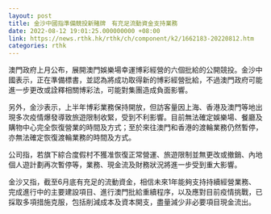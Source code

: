 ```yaml
---
layout: post
title: 金沙中國指準備競投新賭牌　有充足流動資金支持業務
date: 2022-08-12 19:01:25.000000000 +08:00
link: https://news.rthk.hk/rthk/ch/component/k2/1662183-20220812.htm
categories: rthk
---
```


澳門政府上月公布，展開澳門娛樂場幸運博彩經營的六個批給的公開競投。金沙中國表示，正在準備標書，並認為將成功取得新的博彩經營批給，不過澳門政府可能進一步更改或詮釋相關博彩法，可能對集團造成負面影響。

另外，金沙表示，上半年博彩業務保持開放，但訪客量因上海、香港及澳門等地出現多次疫情爆發導致旅遊限制收緊，受到不利影響。目前無法確定娛樂場、餐廳及購物中心完全恢復營業的時間及方式；至於來往澳門和香港的渡輪業務仍然暫停，亦無法確定恢復渡輪業務的時間及方式。

公司指，若旗下綜合度假村不獲准恢復正常營運、旅遊限制並無更改或撤銷、內地個人遊計劃再次暫停等，業務、現金流及財務狀況將進一步受到重大影響。

金沙又指，截至6月底有充足的流動資金，相信未來1年能夠支持持續經營業務、完成進行中的主要建設項目、進行澳門批給重續程序，以及應對目前疫情挑戰，已採取多項措施克服，包括削減成本及資本開支，盡量減少非必要項目現金流出。
